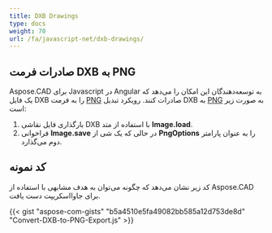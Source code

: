 ```yaml
---
title: DXB Drawings
type: docs
weight: 70
url: /fa/javascript-net/dxb-drawings/
---
```


## **صادرات فرمت DXB به PNG**

Aspose.CAD برای Javascript در Angular به توسعه‌دهندگان این امکان را می‌دهد که یک فایل DXB را به فرمت [PNG](https://docs.fileformat.com/image/png/) صادرات کنند.
رویکرد تبدیل DXB به [PNG](https://docs.fileformat.com/image/png/) به صورت زیر است:

1. بارگذاری فایل نقاشی DXB با استفاده از متد **Image.load**.
1. فراخوانی **Image.save** در حالی که یک شی از **PngOptions** را به عنوان پارامتر دوم می‌گذارد.

## کد نمونه

کد زیر نشان می‌دهد که چگونه می‌توان به هدف مشابهی با استفاده از Aspose.CAD برای جاوااسکریپت دست یافت.

{{< gist "aspose-com-gists" "b5a4510e5fa49082bb585a12d753de8d" "Convert-DXB-to-PNG-Export.js" >}}
